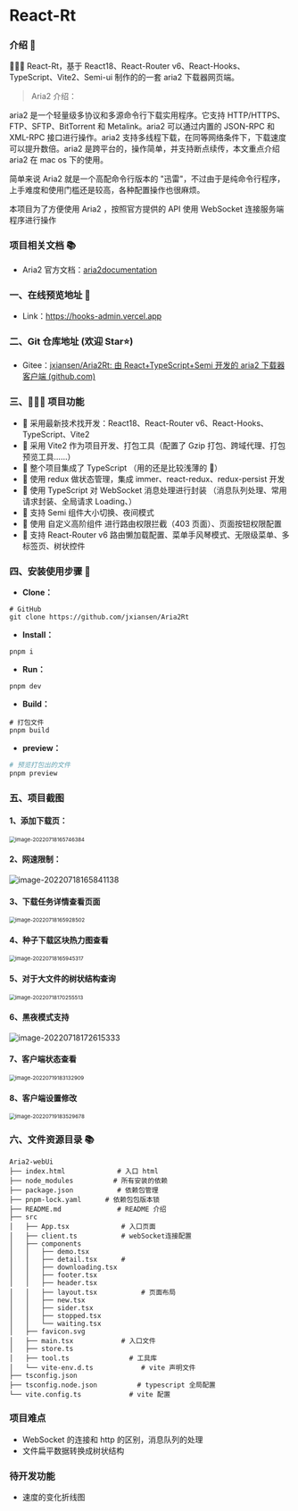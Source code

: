 # React-Rt

### 介绍 📖

🚀🚀🚀 React-Rt，基于 React18、React-Router v6、React-Hooks、TypeScript、Vite2、Semi-ui 制作的的一套 aria2 下载器网页端。

> Aria2 介绍：

aria2 是一个轻量级多协议和多源命令行下载实用程序。它支持 HTTP/HTTPS、FTP、SFTP、BitTorrent 和 Metalink。aria2 可以通过内置的 JSON-RPC 和 XML-RPC 接口进行操作。aria2 支持多线程下载，在同等网络条件下，下载速度可以提升数倍。aria2 是跨平台的，操作简单，并支持断点续传，本文重点介绍 aria2 在 mac os 下的使用。

简单来说 Aria2 就是一个高配命令行版本的 "迅雷"，不过由于是纯命令行程序，上手难度和使用门槛还是较高，各种配置操作也很麻烦。

本项目为了方便使用 Aria2 ，按照官方提供的 API 使用 WebSocket 连接服务端程序进行操作

### 项目相关文档 📚

- Aria2 官方文档：[aria2documentation](http://aria2.github.io/)

### 一、在线预览地址 👀

- Link：https://hooks-admin.vercel.app

### 二、Git 仓库地址 (欢迎 Star⭐)

- Gitee：[jxiansen/Aria2Rt: 由 React+TypeScript+Semi 开发的 aria2 下载器客户端 (github.com)](https://github.com/jxiansen/Aria2Rt)

### 三、🔨🔨🔨 项目功能

- 🚀 采用最新技术找开发：React18、React-Router v6、React-Hooks、TypeScript、Vite2
- 🚀 采用 Vite2 作为项目开发、打包工具（配置了 Gzip 打包、跨域代理、打包预览工具……）
- 🚀 整个项目集成了 TypeScript （用的还是比较浅薄的 🤣）
- 🚀 使用 redux 做状态管理，集成 immer、react-redux、redux-persist 开发
- 🚀 使用 TypeScript 对 WebSocket 消息处理进行封装 （消息队列处理、常用请求封装、全局请求 Loading、）
- 🚀 支持 Semi 组件大小切换、夜间模式
- 🚀 使用 自定义高阶组件 进行路由权限拦截（403 页面）、页面按钮权限配置
- 🚀 支持 React-Router v6 路由懒加载配置、菜单手风琴模式、无限级菜单、多标签页、树状控件

### 四、安装使用步骤 📑

- **Clone：**

```text
# GitHub
git clone https://github.com/jxiansen/Aria2Rt
```

- **Install：**

```text
pnpm i
```

- **Run：**

```text
pnpm dev
```

- **Build：**

```text
# 打包文件
pnpm build
```

- **preview：**

```sh
# 预览打包出的文件
pnpm preview
```

### 五、项目截图

#### 1、添加下载页：

<img src="http://i0.hdslb.com/bfs/album/103488dcceeddf443f1310964c96f18252e3ecb1.png" alt="image-20220718165746384" style="zoom: 67%;" />

#### 2、网速限制：

![image-20220718165841138](http://i0.hdslb.com/bfs/album/d22633c6536906966eaa998c9374309c41a7f6fd.png)

#### 3、下载任务详情查看页面

<img src="http://i0.hdslb.com/bfs/album/564ceebe015881b9395dbbf20c5ca6befaa5c953.png" alt="image-20220718165928502" style="zoom:67%;" />

#### 4、种子下载区块热力图查看

<img src="http://i0.hdslb.com/bfs/album/0218ab66952360265716c6077016a6406d0662b2.png" alt="image-20220718165945317" style="zoom:67%;" />

#### 5、对于大文件的树状结构查询

<img src="http://i0.hdslb.com/bfs/album/bccec19d988b0c61a8ebe421d99a599307b295ff.png" alt="image-20220718170255513" style="zoom:67%;" />

#### 6、黑夜模式支持

![image-20220718172615333](http://i0.hdslb.com/bfs/album/28223c5715a90f8c2b3c5b038e9ef94de7b65bd8.png)

#### 7、客户端状态查看

<img src="http://i0.hdslb.com/bfs/album/3802ee20ea95671163fbf064a9cb43d3ec0db5c4.png" alt="image-20220719183132909" style="zoom:67%;" />

#### 8、客户端设置修改

<img src="http://i0.hdslb.com/bfs/album/073b023734fcab0d4997df88d6c83075c62b9bb2.png" alt="image-20220719183529678" style="zoom:67%;" />

### 六、文件资源目录 📚

```text
Aria2-webUi
├── index.html             # 入口 html
├── node_modules          # 所有安装的依赖
├── package.json           # 依赖包管理
├── pnpm-lock.yaml      # 依赖包包版本锁
├── README.md              # README 介绍
├── src
│   ├── App.tsx             # 入口页面
│   ├── client.ts			# webSocket连接配置
│   ├── components
│   │   ├── demo.tsx
│   │   ├── detail.tsx		#
│   │   ├── downloading.tsx
│   │   ├── footer.tsx
│   │   ├── header.tsx
│   │   ├── layout.tsx           # 页面布局
│   │   ├── new.tsx
│   │   ├── sider.tsx
│   │   ├── stopped.tsx
│   │   └── waiting.tsx
│   ├── favicon.svg
│   ├── main.tsx            # 入口文件
│   ├── store.ts
│   ├── tool.ts               # 工具库
│   └── vite-env.d.ts            # vite 声明文件
├── tsconfig.json
├── tsconfig.node.json          # typescript 全局配置
└── vite.config.ts            # vite 配置
```

### 项目难点

- WebSocket 的连接和 http 的区别，消息队列的处理
- 文件扁平数据转换成树状结构

### 待开发功能

- 速度的变化折线图
